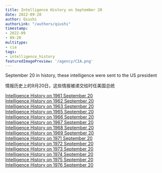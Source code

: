 ```yaml
---
title: Intelligence History on September 20
date: 2022-09-20
author: Qiushi 
authorLink: "/authors/qiushi"
timestamp: 
- 2022-09
- 09-20
multitype: 
- cia
tags: 
- intelligence_history
featuredImagePreview: '/agency/CIA.png'
---
```



September 20 in history, these intelligence were sent to the US president

情报历史上的9月20日，这些情报被递交给时任美国总统

<!--more-->







[Intelligence History on 1961 September 20](/dailybrief/1961-09-20)   
[Intelligence History on 1962 September 20](/dailybrief/1962-09-20)   
[Intelligence History on 1963 September 20](/dailybrief/1963-09-20)   
[Intelligence History on 1965 September 20](/dailybrief/1965-09-20)   
[Intelligence History on 1966 September 20](/dailybrief/1966-09-20)   
[Intelligence History on 1967 September 20](/dailybrief/1967-09-20)   
[Intelligence History on 1968 September 20](/dailybrief/1968-09-20)   
[Intelligence History on 1969 September 20](/dailybrief/1969-09-20)   
[Intelligence History on 1971 September 20](/dailybrief/1971-09-20)   
[Intelligence History on 1972 September 20](/dailybrief/1972-09-20)   
[Intelligence History on 1973 September 20](/dailybrief/1973-09-20)   
[Intelligence History on 1974 September 20](/dailybrief/1974-09-20)   
[Intelligence History on 1975 September 20](/dailybrief/1975-09-20)   
[Intelligence History on 1976 September 20](/dailybrief/1976-09-20)   
